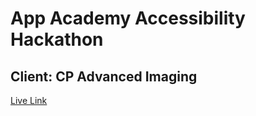 # App Academy Accessibility Hackathon
## Client: CP Advanced Imaging

[Live Link](https://cpadvancedimaging.vercel.app/)


